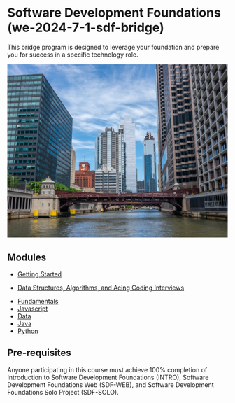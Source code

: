 # Software Development Foundations (we-2024-7-1-sdf-bridge)
This bridge program is designed to leverage your foundation and prepare you for success in a specific technology role.

![](./assets//chicago-bridge.jpg)

## Modules

- [Getting Started](./getting-started.md)
<!-- - [Career](./career.md) -->
<!-- - [Build](./build.md) -->
- [Data Structures, Algorithms, and Acing Coding Interviews](./data-structures-algorithms.md)
<!-- - [Patterns of Enterprise Applications: Design, Architecture, and Best Practices 📐](./patterns-of-enterprise-applications.md) -->
- [Fundamentals](./fundamentals.md)
- [Javascript](./javascript.md)
- [Data](./data.md)
- [Java](./java.md)
- [Python](./python.md)
<!-- - [CSS](./css.md) -->
<!-- - [Artificial Intelligence](./artificial-intelligence.md) -->
<!-- - [Cloud](./cloud.md) -->
<!-- - [Ruby](./ruby.md) -->
<!-- - [C#](./c-sharp.md) -->
<!-- - [Mobile](./mobile.md) -->
<!-- - [Design](./design.md) -->
<!-- - [Cybersecurity](./cybersecurity.md) -->

## Pre-requisites
Anyone participating in this course must achieve 100% completion of Introduction to Software Development Foundations (INTRO), Software Development Foundations Web (SDF-WEB), and Software Development Foundations Solo Project (SDF-SOLO).
